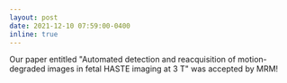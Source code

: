 ```yaml
---
layout: post
date: 2021-12-10 07:59:00-0400
inline: true
---
```


Our paper entitled "Automated detection and reacquisition of motion-degraded images in fetal HASTE imaging at 3 T" was accepted by MRM!
